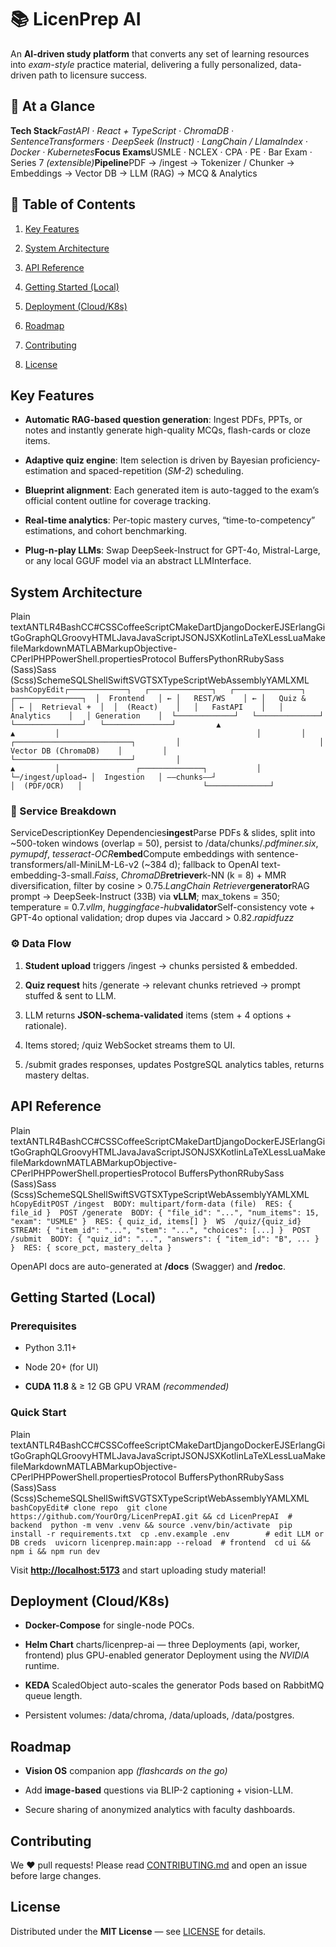 📚 LicenPrep AI
===============

An **AI-driven study platform** that converts any set of learning resources into _exam-style_ practice material, delivering a fully personalized, data-driven path to licensure success.

🔎 At a Glance
--------------

**Tech Stack**_FastAPI · React + TypeScript · ChromaDB · SentenceTransformers · DeepSeek (Instruct) · LangChain / LlamaIndex · Docker · Kubernetes_**Focus Exams**USMLE · NCLEX · CPA · PE · Bar Exam · Series 7 _(extensible)_**Pipeline**PDF → /ingest → Tokenizer / Chunker → Embeddings → Vector DB → LLM (RAG) → MCQ & Analytics

📑 Table of Contents
--------------------

1.  [Key Features](#key-features)
    
2.  [System Architecture](#system-architecture)
    
3.  [API Reference](#api-reference)
    
4.  [Getting Started (Local)](#getting-started-local)
    
5.  [Deployment (Cloud/K8s)](#deployment-cloudk8s)
    
6.  [Roadmap](#roadmap)
    
7.  [Contributing](#contributing)
    
8.  [License](#license)
    

Key Features
------------

*   **Automatic RAG-based question generation**: Ingest PDFs, PPTs, or notes and instantly generate high-quality MCQs, flash-cards or cloze items.
    
*   **Adaptive quiz engine**: Item selection is driven by Bayesian proficiency-estimation and spaced-repetition (_SM-2_) scheduling.
    
*   **Blueprint alignment**: Each generated item is auto-tagged to the exam’s official content outline for coverage tracking.
    
*   **Real-time analytics**: Per-topic mastery curves, “time-to-competency” estimations, and cohort benchmarking.
    
*   **Plug-n-play LLMs**: Swap DeepSeek-Instruct for GPT-4o, Mistral-Large, or any local GGUF model via an abstract LLMInterface.
    

System Architecture
-------------------

Plain textANTLR4BashCC#CSSCoffeeScriptCMakeDartDjangoDockerEJSErlangGitGoGraphQLGroovyHTMLJavaJavaScriptJSONJSXKotlinLaTeXLessLuaMakefileMarkdownMATLABMarkupObjective-CPerlPHPPowerShell.propertiesProtocol BuffersPythonRRubySass (Sass)Sass (Scss)SchemeSQLShellSwiftSVGTSXTypeScriptWebAssemblyYAMLXML`   bashCopyEdit┌─────────────┐   ┌──────────────┐   ┌───────────────┐   ┌───────────────┐  │  Frontend   │ ← │   REST/WS    │ ← │   Quiz &      │ ← │  Retrieval +  │  │  (React)    │   │   FastAPI    │   │  Analytics    │   │ Generation    │  └─────────────┘   └──────────────┘   └───────────────┘   └───────────────┘         ▲                                            ▲         │                                            │         │                               ┌──────────────────────────┐         │                               │  Vector DB (ChromaDB)    │         │                               └──────────────────────────┘         │                                            ▲         │                 ┌──────────────┐           │         └─/ingest/upload→ │  Ingestion   │ ––chunks––┘                           │  (PDF/OCR)   │                           └──────────────┘   `

### 🔧 Service Breakdown

ServiceDescriptionKey Dependencies**ingest**Parse PDFs & slides, split into ~500-token windows (overlap = 50), persist to /data/chunks/._pdfminer.six_, _pymupdf_, _tesseract-OCR_**embed**Compute embeddings with sentence-transformers/all-MiniLM-L6-v2 (~384 d); fallback to OpenAI text-embedding-3-small._Faiss_, _ChromaDB_**retriever**k-NN (k = 8) + MMR diversification, filter by cosine > 0.75._LangChain Retriever_**generator**RAG prompt → DeepSeek-Instruct (33B) via **vLLM**; max\_tokens = 350; temperature = 0.7._vllm_, _huggingface-hub_**validator**Self-consistency vote + GPT-4o optional validation; drop dupes via Jaccard > 0.82._rapidfuzz_

### ⚙️ Data Flow

1.  **Student upload** triggers /ingest → chunks persisted & embedded.
    
2.  **Quiz request** hits /generate → relevant chunks retrieved → prompt stuffed & sent to LLM.
    
3.  LLM returns **JSON-schema-validated** items (stem + 4 options + rationale).
    
4.  Items stored; /quiz WebSocket streams them to UI.
    
5.  /submit grades responses, updates PostgreSQL analytics tables, returns mastery deltas.
    

API Reference
-------------

Plain textANTLR4BashCC#CSSCoffeeScriptCMakeDartDjangoDockerEJSErlangGitGoGraphQLGroovyHTMLJavaJavaScriptJSONJSXKotlinLaTeXLessLuaMakefileMarkdownMATLABMarkupObjective-CPerlPHPPowerShell.propertiesProtocol BuffersPythonRRubySass (Sass)Sass (Scss)SchemeSQLShellSwiftSVGTSXTypeScriptWebAssemblyYAMLXML`   hCopyEditPOST /ingest  BODY: multipart/form-data (file)  RES: { file_id }  POST /generate  BODY: { "file_id": "...", "num_items": 15, "exam": "USMLE" }  RES: { quiz_id, items[] }  WS  /quiz/{quiz_id}  STREAM: { "item_id": "...", "stem": "...", "choices": [...] }  POST /submit  BODY: { "quiz_id": "...", "answers": { "item_id": "B", ... } }  RES: { score_pct, mastery_delta }   `

OpenAPI docs are auto-generated at **/docs** (Swagger) and **/redoc**.

Getting Started (Local)
-----------------------

### Prerequisites

*   Python 3.11+
    
*   Node 20+ (for UI)
    
*   **CUDA 11.8** & ≥ 12 GB GPU VRAM _(recommended)_
    

### Quick Start

Plain textANTLR4BashCC#CSSCoffeeScriptCMakeDartDjangoDockerEJSErlangGitGoGraphQLGroovyHTMLJavaJavaScriptJSONJSXKotlinLaTeXLessLuaMakefileMarkdownMATLABMarkupObjective-CPerlPHPPowerShell.propertiesProtocol BuffersPythonRRubySass (Sass)Sass (Scss)SchemeSQLShellSwiftSVGTSXTypeScriptWebAssemblyYAMLXML`   bashCopyEdit# clone repo  git clone https://github.com/YourOrg/LicenPrepAI.git && cd LicenPrepAI  # backend  python -m venv .venv && source .venv/bin/activate  pip install -r requirements.txt  cp .env.example .env        # edit LLM or DB creds  uvicorn licenprep.main:app --reload  # frontend  cd ui && npm i && npm run dev   `

Visit [**http://localhost:5173**](http://localhost:5173) and start uploading study material!

Deployment (Cloud/K8s)
----------------------

*   **Docker-Compose** for single-node POCs.
    
*   **Helm Chart** charts/licenprep-ai — three Deployments (api, worker, frontend) plus GPU-enabled generator Deployment using the _NVIDIA_ runtime.
    
*   **KEDA** ScaledObject auto-scales the generator Pods based on RabbitMQ queue length.
    
*   Persistent volumes: /data/chroma, /data/uploads, /data/postgres.
    

Roadmap
-------

*   **Vision OS** companion app _(flashcards on the go)_
    
*   Add **image-based** questions via BLIP-2 captioning + vision-LLM.
    
*   Secure sharing of anonymized analytics with faculty dashboards.
    

Contributing
------------

We ♥ pull requests! Please read [CONTRIBUTING.md](CONTRIBUTING.md) and open an issue before large changes.

License
-------

Distributed under the **MIT License** — see [LICENSE](LICENSE) for details.